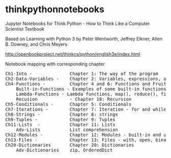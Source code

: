 # thinkpythonnotebooks
Jupyter Notebooks for Think Python - How to Think Like a Computer Scientist Textbook

Based on Learning with Python 3 by Peter Wentworth, Jeffrey Elkner, Allen B. Downey, and Chris Meyers

http://openbookproject.net/thinkcs/python/english3e/index.html

Notebook mapping with corresponding chapter

<pre>
Ch1-Into -              Chapter 1: The way of the program
Ch2-Data-Variables -    Chapter 2: Variables, expressions, and statements
Ch4-Functions -         Chapter 4 and 6: Functions and Fruitful functions
    Built-in-Functions - Examples of some built-in functions
    Lambda-Functions - Lambda functions, map(), reduce(), filter()
    Recusion            - Chapter 18: Recursion
Ch5-Conditionals -      Chapter 5: Conditionals
Ch7-Iterations -        Chapter 7: Iteration - for and while loops
Ch8-Strings -           Chapter 8: strings
Ch9-Tuples -            Chapter 9: Tuples
Ch11-Lists  -           Chapter 11: Lists
    Adv-Lists           List comprehension
Ch12-Modules -          Chapter 12: Modules - built-in and user-defined
Ch13-Files -            Chapter 13: Files - with, open, binary, urllib
Ch20-Dictionaries       Chapter 20: Dictionaries
    Adv-Dictionaries    zip, OrderedDict
</pre>